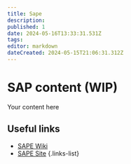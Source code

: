 ```yaml
---
title: Sape
description: 
published: 1
date: 2024-05-16T13:33:31.531Z
tags: 
editor: markdown
dateCreated: 2024-05-15T21:06:31.312Z
---
```


# SAP content (WIP)
Your content here

## Useful links

- [SAPE Wiki](/Beamlines/Sape/spe_intro)
- [SAPE Site](https://lnls.cnpem.br/grupos/sape/)
{.links-list}